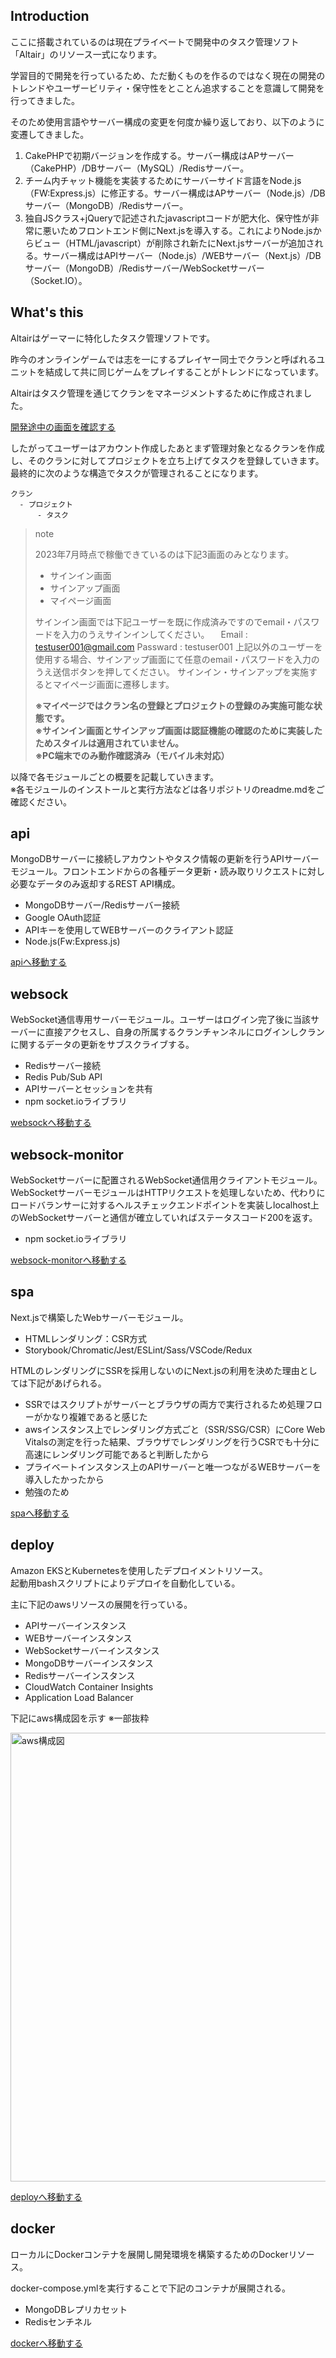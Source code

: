 ## Introduction
ここに搭載されているのは現在プライベートで開発中のタスク管理ソフト「Altair」のリソース一式になります。

学習目的で開発を行っているため、ただ動くものを作るのではなく現在の開発のトレンドやユーザービリティ・保守性をとことん追求することを意識して開発を行ってきました。

そのため使用言語やサーバー構成の変更を何度か繰り返しており、以下のように変遷してきました。

1. CakePHPで初期バージョンを作成する。サーバー構成はAPサーバー（CakePHP）/DBサーバー（MySQL）/Redisサーバー。
2. チーム内チャット機能を実装するためにサーバーサイド言語をNode.js（FW:Express.js）に修正する。サーバー構成はAPサーバー（Node.js）/DBサーバー（MongoDB）/Redisサーバー。
3. 独自JSクラス+jQueryで記述されたjavascriptコードが肥大化、保守性が非常に悪いためフロントエンド側にNext.jsを導入する。これによりNode.jsからビュー（HTML/javascript）が削除され新たにNext.jsサーバーが追加される。サーバー構成はAPIサーバー（Node.js）/WEBサーバー（Next.js）/DBサーバー（MongoDB）/Redisサーバー/WebSocketサーバー（Socket.IO）。

## What's this
Altairはゲーマーに特化したタスク管理ソフトです。

昨今のオンラインゲームでは志を一にするプレイヤー同士でクランと呼ばれるユニットを結成して共に同じゲームをプレイすることがトレンドになっています。

Altairはタスク管理を通じてクランをマネージメントするために作成されました。

[開発途中の画面を確認する](https://altair-dev.net)

したがってユーザーはアカウント作成したあとまず管理対象となるクランを作成し、そのクランに対してプロジェクトを立ち上げてタスクを登録していきます。  
最終的に次のような構造でタスクが管理されることになります。

```
クラン
  - プロジェクト
      - タスク
```
> note
> 
> 2023年7月時点で稼働できているのは下記3画面のみとなります。  
> 
> - サインイン画面
> - サインアップ画面
> - マイページ画面
> 
> サインイン画面では下記ユーザーを既に作成済みですのでemail・パスワードを入力のうえサインインしてください。
> 　Email : testuser001@gmail.com
>   Passward : testuser001
> 上記以外のユーザーを使用する場合、サインアップ画面にて任意のemail・パスワードを入力のうえ送信ボタンを押してください。
> サインイン・サインアップを実施するとマイページ画面に遷移します。
> 
> **※マイページではクラン名の登録とプロジェクトの登録のみ実施可能な状態です。  
> ※サインイン画面とサインアップ画面は認証機能の確認のために実装したためスタイルは適用されていません。  
> ※PC端末でのみ動作確認済み（モバイル未対応）**

以降で各モジュールごとの概要を記載していきます。  
※各モジュールのインストールと実行方法などは各リポジトリのreadme.mdをご確認ください。

## api
MongoDBサーバーに接続しアカウントやタスク情報の更新を行うAPIサーバーモジュール。フロントエンドからの各種データ更新・読み取りリクエストに対し必要なデータのみ返却するREST API構成。

- MongoDBサーバー/Redisサーバー接続
- Google OAuth認証
- APIキーを使用してWEBサーバーのクライアント認証
- Node.js(Fw:Express.js)

[apiへ移動する](https://github.com/altair-development/api)

## websock
WebSocket通信専用サーバーモジュール。ユーザーはログイン完了後に当該サーバーに直接アクセスし、自身の所属するクランチャンネルにログインしクランに関するデータの更新をサブスクライブする。

- Redisサーバー接続
- Redis Pub/Sub API
- APIサーバーとセッションを共有
- npm socket.ioライブラリ

[websockへ移動する](https://github.com/altair-development/websock)

## websock-monitor
WebSocketサーバーに配置されるWebSocket通信用クライアントモジュール。  
WebSocketサーバーモジュールはHTTPリクエストを処理しないため、代わりにロードバランサーに対するヘルスチェックエンドポイントを実装しlocalhost上のWebSocketサーバーと通信が確立していればステータスコード200を返す。

- npm socket.ioライブラリ

[websock-monitorへ移動する](https://github.com/altair-development/websock-monitor)

## spa
Next.jsで構築したWebサーバーモジュール。

- HTMLレンダリング：CSR方式
- Storybook/Chromatic/Jest/ESLint/Sass/VSCode/Redux

HTMLのレンダリングにSSRを採用しないのにNext.jsの利用を決めた理由としては下記があげられる。

- SSRではスクリプトがサーバーとブラウザの両方で実行されるため処理フローがかなり複雑であると感じた
- awsインスタンス上でレンダリング方式ごと（SSR/SSG/CSR）にCore Web Vitalsの測定を行った結果、ブラウザでレンダリングを行うCSRでも十分に高速にレンダリング可能であると判断したから
- プライベートインスタンス上のAPIサーバーと唯一つながるWEBサーバーを導入したかったから
- 勉強のため

[spaへ移動する](https://github.com/altair-development/spa)

## deploy
Amazon EKSとKubernetesを使用したデプロイメントリソース。  
起動用bashスクリプトによりデプロイを自動化している。

主に下記のawsリソースの展開を行っている。

- APIサーバーインスタンス
- WEBサーバーインスタンス
- WebSocketサーバーインスタンス
- MongoDBサーバーインスタンス
- Redisサーバーインスタンス
- CloudWatch Container Insights
- Application Load Balancer

下記にaws構成図を示す ※一部抜粋

<img width="718" alt="aws構成図" src="https://github.com/altair-development/altair-development/assets/140937480/da63c974-0297-4d47-a206-9d753d41b0be">

[deployへ移動する](https://github.com/altair-development/deploy)

## docker
ローカルにDockerコンテナを展開し開発環境を構築するためのDockerリソース。

docker-compose.ymlを実行することで下記のコンテナが展開される。

- MongoDBレプリカセット
- Redisセンチネル

[dockerへ移動する](https://github.com/altair-development/docker)
